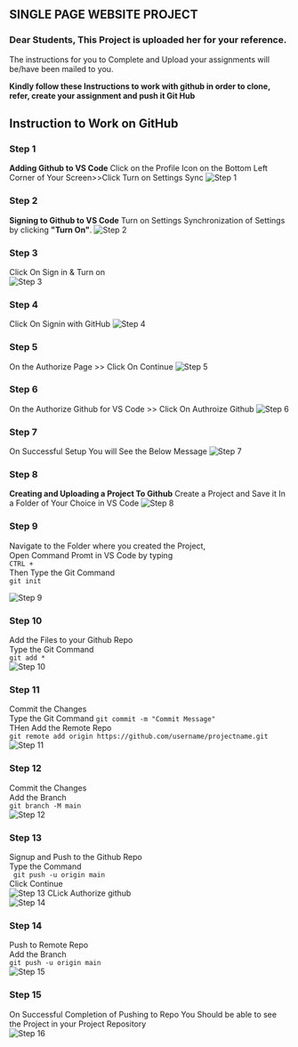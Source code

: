 ## SINGLE PAGE WEBSITE PROJECT 

### Dear Students, This Project is uploaded her for your reference.

The instructions for you to Complete and Upload your assignments will be/have been mailed to you.

**Kindly follow these Instructions to work with github in order to clone, refer, create your assignment and push it Git Hub**

## Instruction to Work on GitHub

### Step 1
**Adding Github to VS Code**
Click on the Profile Icon on the Bottom Left Corner of Your Screen>>Click Turn on Settings Sync
![Step 1](https://github.com/jacobdennisp/Single-Page-Website/blob/main/assets/readme-images/2.png?raw=true)

### Step 2
**Signing to Github to VS Code**
Turn on Settings Synchronization of Settings by clicking **"Turn On"**.
![Step 2](https://github.com/jacobdennisp/Single-Page-Website/blob/main/assets/readme-images/3.png?raw=true)

### Step 3
Click On Sign in & Turn on  
![Step 3](https://github.com/jacobdennisp/Single-Page-Website/blob/main/assets/readme-images/4.png?raw=true)

### Step 4
Click On Signin with GitHub
![Step 4](https://github.com/jacobdennisp/Single-Page-Website/blob/main/assets/readme-images/5.png?raw=true)

### Step 5
On the Authorize Page >> Click On Continue
![Step 5](https://github.com/jacobdennisp/Single-Page-Website/blob/main/assets/readme-images/6.png?raw=true)

### Step 6
On the Authorize Github for VS Code >> Click On Authroize Github
![Step 6](https://github.com/jacobdennisp/Single-Page-Website/blob/main/assets/readme-images/7.png?raw=true)

### Step 7
On Successful Setup You will See the Below Message
![Step 7](https://github.com/jacobdennisp/Single-Page-Website/blob/main/assets/readme-images/8.png?raw=true)

### Step 8
**Creating and Uploading a Project To Github**
Create a Project and Save it In a Folder of Your Choice in VS Code
![Step 8](https://github.com/jacobdennisp/Single-Page-Website/blob/main/assets/readme-images/9.png?raw=true)

### Step 9
Navigate to the Folder where you created the Project,  
Open Command Promt in VS Code by typing  
` CTRL + `    
Then Type the Git Command  
` git init `  


![Step 9](https://github.com/jacobdennisp/Single-Page-Website/blob/main/assets/readme-images/11.png?raw=true)

### Step 10
Add the Files to your Github Repo  
 Type the Git Command  
 ` git add * `  
![Step 10](https://github.com/jacobdennisp/Single-Page-Website/blob/main/assets/readme-images/15.png?raw=true)

### Step 11
Commit the Changes  
Type the Git Command
  ` git commit -m "Commit Message" `  
THen Add the Remote Repo  
` git remote add origin https://github.com/username/projectname.git `   
![Step 11](https://github.com/jacobdennisp/Single-Page-Website/blob/main/assets/readme-images/14.png?raw=true)

### Step 12
Commit the Changes  
Add the Branch  
` git branch -M main `  
![Step 12](https://github.com/jacobdennisp/Single-Page-Website/blob/main/assets/readme-images/14.png?raw=true)

### Step 13
Signup and Push to the Github Repo  
Type the Command  
` git push -u origin main`  
Click Continue    
![Step 13](https://github.com/jacobdennisp/Single-Page-Website/blob/main/assets/readme-images/17.png?raw=true)
CLick Authorize github    
![Step 14](https://github.com/jacobdennisp/Single-Page-Website/blob/main/assets/readme-images/18.png?raw=true)


### Step 14
Push to Remote Repo  
Add the Branch  
` git push -u origin main `    
![Step 15](https://github.com/jacobdennisp/Single-Page-Website/blob/main/assets/readme-images/19.png?raw=true)


### Step 15  
On Successful Completion of Pushing to Repo You Should be able to see the Project in your Project Repository  
![Step 16](https://github.com/jacobdennisp/Single-Page-Website/blob/main/assets/readme-images/19.png?raw=true)


